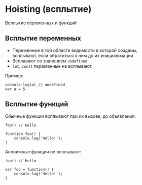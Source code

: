 # Hoisting (всплытие)
Всплытие переменных и функций

## Всплытие переменных
- Переменные в той области видимости в которой созданы, всплывают, если обратиться к ним до их инициализации
- Всплавают со значением `undefined`
- `let`, `const` переменные не всплывают

Пример:

    console.log(a) // undefined
    var a = 5

## Всплытие функций
Обычные функции всплывают при их вызове, до объявления:

    foo() // Hello

    function foo() {
        console.log('Hello!');
    }

Анонимные функции не всплывают:

    foo() // Hello

    var foo = function() {
        console.log('Hello!');
    }
